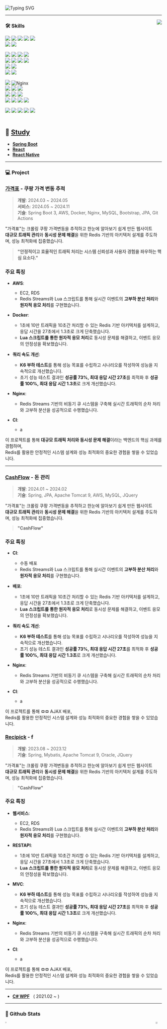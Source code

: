 <!-- 자기소개 시작 -->


<div>
<br>

 
![Typing SVG](https://readme-typing-svg.herokuapp.com?font=Indie+Flower&color=5cc4ef&size=30&center=true&lines=Hello+World+!&nbsp;+I'm+Lee+Gi-Young++&nbsp;&nbsp;&nbsp;)

<!--https://github.com/kyechan99/capsule-render
![header](https://capsule-render.vercel.app/api?type=cylinder&color=black&height=70&section=header&text=Study%Reference%Components&fontSize=16&&fontColor=FFFFFF&animation=fadeIn)
-->

</div>

* * *
<!-- 자기소개 끝 -->

<!-- 백준 알고리즘 레벨 시작 -->
<div align='right'>
   <div>
<!--     asdasd -->
   </div>
   <!--<h3><b>🔑 Algorithm Level 	&nbsp;	&nbsp;	&nbsp;	&nbsp;	&nbsp;	&nbsp;	&nbsp;	&nbsp;	&nbsp;</b></h3>-->
   <img align='right' src="http://mazassumnida.wtf/api/v2/generate_badge?boj=yi5oyu">



</div>
<!-- 백준 알고리즘 레벨 끝 -->

<!-- 교육사항 시작 
<div>
  <h3><b> :books: Education </b></h3>
  <h5> ⦁ 휴먼교육센터 Java, Spring기반 스마트웹&콘텐츠 풀스택 개발자 과정 2023.06 - 2023.12 </h5>
  <h5> ⦁ 남서울대학교 전자공학과 2012.03 - 2018.08 </h5>
</div>
</br>  
 교육사항 끝 -->

<!-- 기술스택 시작 -->
<div align='left'><h3><b>🛠 Skills </b></h3>

<!-- react-native, github action -->
<!-- front -->
<p>
<img src="https://img.shields.io/badge/html5-E34F26?style=flat-square&logo=html5&logoColor=white"> 
<img src="https://img.shields.io/badge/css3-1572B6?style=flat-square&logo=css3&logoColor=white"> 
<img src="https://img.shields.io/badge/javascript-F7DF1E?style=flat-square&logo=javascript&logoColor=black"> 
<img src="https://img.shields.io/badge/jquery-0769AD?style=flat-square&logo=jquery&logoColor=white"> 
<img src="https://img.shields.io/badge/bootstrap-7952B3?style=flat-square&logo=bootstrap&logoColor=white"><br>
<img src="https://img.shields.io/badge/react.js-61DAFB?style=flat-square&logo=react&logoColor=black">
<img src="https://img.shields.io/badge/React_Native-20232A?style=flat-square&logo=react&logoColor=61DAFB"/>

</p>
<p>
<img src="https://img.shields.io/badge/java-%23ED8B00.svg?style=flat-square&logo=openjdk&logoColor=white"/>
<img src="https://img.shields.io/badge/Spring Boot 3-6DB33F?style=flat-square&logo=Spring Boot&logoColor=white">
<!-- <img src="https://img.shields.io/badge/JPA-232F3E?style=flat-square&logo=Spreadshirt&logoColor=white"/> -->
<img src="https://img.shields.io/badge/Spring_Data_JPA-6DB33F?style=flat-square&logo=spring&logoColor=white"/>
<img src="https://img.shields.io/badge/thymeleaf-005F0F?style=flat-square&logo=thymeleaf&logoColor=white"><br>
<img src="https://img.shields.io/badge/Spring-6DB33F?style=flat-square&logo=Spring&logoColor=white">
<img src="https://img.shields.io/badge/JSP-black?style=flat-square&logo=java&logoColor=white"> 
<img src="https://img.shields.io/badge/Servlet-008CDD?style=flat-square&logo=Stripe&logoColor=white">
<!-- <img src="https://img.shields.io/badge/JSTL-007396?style=flat-square&logo=java&logoColor=white"/> -->
<!-- <img src="https://img.shields.io/badge/EL-007396?style=flat-square&logo=java&logoColor=white"/> -->
<img src="https://img.shields.io/badge/MyBatis-C41E25?style=flat-square&logo=Thunderbird&logoColor=white"/>
<br>
<img src="https://img.shields.io/badge/Maven-C71A36?style=flat-square&logo=apache-maven&logoColor=white"/>
<img src="https://img.shields.io/badge/Gradle-02303A?style=flat-square&logo=gradle&logoColor=white"/>
<!-- <img src="https://img.shields.io/badge/Mustache-724E58?style=flat-square&logo=mustache&logoColor=white"/> -->

<!-- <img src="https://img.shields.io/badge/AJAX-2E77BC?style=flat-square&logo=Betfair&logoColor=white"> -->
<!-- <img src="https://img.shields.io/badge/REST_API-004040?style=flat-square&logo=rest&logoColor=white"/> -->
<br>
<img src="https://img.shields.io/badge/C%23-239120?style=flat-square&logo=c-sharp&logoColor=white">
<img src="https://img.shields.io/badge/WPF-512BD4?style=flat-square&logo=.NET&logoColor=white"/>
<br>

</p>
<p>
<img src="https://img.shields.io/badge/Tomcat-F8DC75?style=flat-square&logo=Apache Tomcat&logoColor=black"/>
<img src="https://img.shields.io/badge/Nginx-009639?style=flat-square&logo=Nginx&logoColor=white" alt="Nginx"><br>
<img src="https://img.shields.io/badge/Docker-2496ED?style=flat-square&logo=docker&logoColor=white"/>
<img src="https://img.shields.io/badge/Travis%20CI-3EAAAF?style=flat-square&logo=travis-ci&logoColor=white">
<img src="https://img.shields.io/badge/GitHub_Actions-2088FF?style=flat-square&logo=github-actions&logoColor=white"/>

<br>
 <!-- db -->
<img src="https://img.shields.io/badge/Oracle-F80000?style=flat-square&logo=Oracle&logoColor=white"/>
<img src="https://img.shields.io/badge/Microsoft_SQL_Server-CC2927?style=flat-square&logo=Microsoft SQL Server&logoColor=white"/>
<img src="https://img.shields.io/badge/MySQL-4479A1?style=flat-square&logo=MySQL&logoColor=white"/>
<br>
<img src="https://img.shields.io/badge/AWS_EC2-232F3E?style=flat-square&logo=Amazon-AWS&logoColor=white">
<img src="https://img.shields.io/badge/AWS_RDS-232F3E?style=flat-square&logo=Amazon-AWS&logoColor=white">
<!-- <img src="https://img.shields.io/badge/Amazon_Linux-2023-232F3E?style=flat-square&logo=Amazon&logoColor=white"/> -->
<img src="https://img.shields.io/badge/Linux-FCC624?style=flat-square&logo=Linux&logoColor=black"/>
<img src="https://img.shields.io/badge/CentOS%207-262577?style=flat-square&logo=CentOS&logoColor=white">
</p>
<!-- -->

<!-- ide -->
<img src="https://img.shields.io/badge/IntelliJ_IDEA-000000?style=flat-square&logo=IntelliJ IDEA&logoColor=white"/>
<img src="https://img.shields.io/badge/VS%20Code-0078d7.svg?style=flat-square&logo=visual-studio-code&logoColor=white"/>
<img src="https://img.shields.io/badge/STS-6DB33F?style=flat-square&logo=Spring&logoColor=white">
<img src="https://img.shields.io/badge/Eclipse-2C2255?style=flat-square&logo=Eclipse IDE&logoColor=white"/>
<img src="https://img.shields.io/badge/Visual_Studio_2019-5C2D91?style=flat-square&logo=visual-studio&logoColor=white"/>
<!-- 
<img src="https://img.shields.io/badge/Android_Studio-3DDC84?style=flat-square&logo=android-studio&logoColor=white"/>
-->
<br>
<!-- 
<img src="https://img.shields.io/badge/Git-F05032?style=flat-square&logo=git&logoColor=white"/>
<img src="https://img.shields.io/badge/GitHub-181717?style=flat-square&logo=github&logoColor=white"/>
-->
<br>
<!-- <img src="https://img.shields.io/badge/Mermaid-0076BF?style=flat-square&logo=mermaid&logoColor=white"/> -->
<p>
</p>

<!--

<details>
<summary>
MarkUp
</summary>
 <br>

 [MarkDown](https://github.com/yi5oyu/Study/tree/main/Markdown)    
 [AsciiDoc](https://github.com/yi5oyu/Study/blob/main/SpringBoot/REST%20API/Testing/Spring%20REST%20Docs/AsciiDoc)
 
[이모지](https://github.com/ikatyang/emoji-cheat-sheet)<br>
[뱃지](https://github.com/Ileriayo/markdown-badges)

</details>

-->

<!-- <details> -->
<!-- <summary> -->
<!--  <img src="https://raw.githubusercontent.com/Tarikul-Islam-Anik/Animated-Fluent-Emojis/master/Emojis/Hand%20gestures/Eyes.png" alt="Eyes" width="2%" /> 배우고 있는 Skills
<!-- </summary> -->
<!--<img src="https://img.shields.io/badge/Spring_AI-6DB33F?style=flat-square&logo=spring&logoColor=white"/>

  <img src="https://img.shields.io/badge/Redis-DC382D?style=flat-square&logo=redis&logoColor=white"/>
  <!-- <img src="https://jwt.io/img/logo-asset.svg" height="20"> -->
<!--  <img src="https://img.shields.io/badge/Jenkins-CB3234?style=flat-square&logo=Jenkins&logoColor=white" alt="Jenkins">
<!-- <img src="https://img.shields.io/badge/Kotlin-7F52FF?style=flat-square&logo=kotlin&logoColor=white"> -->

<p>
</p>


<!--<img src="https://img.shields.io/badge/c++-00599C?style=flat-square&logo=c%2B%2B&logoColor=white"/>-->
<!--<img src="https://img.shields.io/badge/-Python-3776AB?style=flat-square&logo=Python&logoColor=white"/>-->

<!--<img src="https://img.shields.io/badge/Redis-DC382D?style=flat-square&logo=redis&logoColor=white"/> -->
<!--<img src="https://img.shields.io/badge/Spring_Data_Redis-6DB33F?style=flat-square&logo=spring&logoColor=white"/> -->
<!--<img src="https://img.shields.io/badge/PyCharm-000000?style=flat-square&logo=PyCharm&logoColor=white"/>-->


 ##  📖 [**Study**](https://github.com/yi5oyu/Study)
  - [**Spring Boot**](https://github.com/yi5oyu/Springboot)
  - [**React**](https://github.com/yi5oyu/react)
  - [**React Native**](https://github.com/yi5oyu/react-native)


<hr>

<h3><b> 💻 Project </b></h3>

### **[가격표](https://github.com/yi5oyu/pricetaglist)** - 쿠팡 가격 변동 추적
> **개발**: 2024.03 ~ 2024.05    
> **서비스**: 2024.05 ~ 2024.11   
> **기술**: Spring Boot 3, AWS, Docker, Nginx, MySQL, Bootstrap, JPA, Git Actions

"가격표"는 크롤링 쿠팡 가격변동을 추적하고 한눈에 알아보기 쉽게 만든 웹사이트     
**대규모 트래픽 관리**와 **동시성 문제 해결**을 위한 Redis 기반의 아키텍처 설계를 주도하며, 성능 최적화에 집중했습니다.

> **"안정적이고 효율적인 트래픽 처리는 시스템 신뢰성과 사용자 경험을 좌우하는 핵심 요소다."**

### 주요 특징
- **AWS**:
  - EC2, RDS
  - Redis Streams와 Lua 스크립트를 통해 실시간 이벤트의 **고부하 분산 처리**와 **원자적 응모 처리**를 구현했습니다.

- **Docker**:
  - 1초에 10만 트래픽을 10초간 처리할 수 있는 Redis 기반 아키텍처를 설계하고, 응답 시간을 27초에서 1.3초로 크게 단축했습니다.
  - **Lua 스크립트를 통한 원자적 응모 처리**로 동시성 문제를 해결하고, 이벤트 응모의 안정성을 확보했습니다.

- **쿼리 속도 개선**:
  - **K6 부하 테스트**를 통해 성능 목표를 수립하고 시나리오를 작성하여 성능을 지속적으로 개선했습니다.
  - 초기 성능 테스트 결과인 **성공률 73%, 최대 응답 시간 27초**를 최적화 후 **성공률 100%, 최대 응답 시간 1.3초**로 크게 개선했습니다.

- **Nginx**:
  - Redis Streams 기반의 비동기 큐 시스템을 구축해 실시간 트래픽의 순차 처리와 고부하 분산을 성공적으로 수행했습니다.

- **CI**:
  - a

이 프로젝트를 통해 **대규모 트래픽 처리와 동시성 문제 해결**이라는 백엔드의 핵심 과제를 경험하며,  
Redis를 활용한 안정적인 시스템 설계와 성능 최적화의 중요한 경험을 쌓을 수 있었습니다.

---

### **[CashFlow](https://github.com/yi5oyu/endpay)** - 돈 관리
> **개발**: 2024.01 ~ 2024.02    
> **기술**: Spring, JPA, Apache Tomcat 9, AWS, MySQL, JQuery

"가격표"는 크롤링 쿠팡 가격변동을 추적하고 한눈에 알아보기 쉽게 만든 웹사이트     
**대규모 트래픽 관리**와 **동시성 문제 해결**을 위한 Redis 기반의 아키텍처 설계를 주도하며, 성능 최적화에 집중했습니다.

> **"CashFlow"**

### 주요 특징
- **CI**:
  - 수동 배포
  - Redis Streams와 Lua 스크립트를 통해 실시간 이벤트의 **고부하 분산 처리**와 **원자적 응모 처리**를 구현했습니다.

- **배포**:
  - 1초에 10만 트래픽을 10초간 처리할 수 있는 Redis 기반 아키텍처를 설계하고, 응답 시간을 27초에서 1.3초로 크게 단축했습니다.
  - **Lua 스크립트를 통한 원자적 응모 처리**로 동시성 문제를 해결하고, 이벤트 응모의 안정성을 확보했습니다.

- **쿼리 속도 개선**:
  - **K6 부하 테스트**를 통해 성능 목표를 수립하고 시나리오를 작성하여 성능을 지속적으로 개선했습니다.
  - 초기 성능 테스트 결과인 **성공률 73%, 최대 응답 시간 27초**를 최적화 후 **성공률 100%, 최대 응답 시간 1.3초**로 크게 개선했습니다.

- **Nginx**:
  - Redis Streams 기반의 비동기 큐 시스템을 구축해 실시간 트래픽의 순차 처리와 고부하 분산을 성공적으로 수행했습니다.

- **CI**:
  - a

이 프로젝트를 통해 **ㅁㅁ** AJAX 배포,  
Redis를 활용한 안정적인 시스템 설계와 성능 최적화의 중요한 경험을 쌓을 수 있었습니다.

### **[Recipick](https://github.com/yi5oyu/FOOD)** - f
> **개발**: 2023.08 ~ 2023.12    
> **기술**: Spring, Mybatis, Apache Tomcat 9, Oracle, JQuery

"가격표"는 크롤링 쿠팡 가격변동을 추적하고 한눈에 알아보기 쉽게 만든 웹사이트     
**대규모 트래픽 관리**와 **동시성 문제 해결**을 위한 Redis 기반의 아키텍처 설계를 주도하며, 성능 최적화에 집중했습니다.

> **"CashFlow"**

### 주요 특징
- **웹서비스**:
  - EC2, RDS
  - Redis Streams와 Lua 스크립트를 통해 실시간 이벤트의 **고부하 분산 처리**와 **원자적 응모 처리**를 구현했습니다.

- **RESTAPI**:
  - 1초에 10만 트래픽을 10초간 처리할 수 있는 Redis 기반 아키텍처를 설계하고, 응답 시간을 27초에서 1.3초로 크게 단축했습니다.
  - **Lua 스크립트를 통한 원자적 응모 처리**로 동시성 문제를 해결하고, 이벤트 응모의 안정성을 확보했습니다.

- **MVC**:
  - **K6 부하 테스트**를 통해 성능 목표를 수립하고 시나리오를 작성하여 성능을 지속적으로 개선했습니다.
  - 초기 성능 테스트 결과인 **성공률 73%, 최대 응답 시간 27초**를 최적화 후 **성공률 100%, 최대 응답 시간 1.3초**로 크게 개선했습니다.

- **Nginx**:
  - Redis Streams 기반의 비동기 큐 시스템을 구축해 실시간 트래픽의 순차 처리와 고부하 분산을 성공적으로 수행했습니다.

- **CI**:
  - a

이 프로젝트를 통해 **ㅁㅁ** AJAX 배포,  
Redis를 활용한 안정적인 시스템 설계와 성능 최적화의 중요한 경험을 쌓을 수 있었습니다.

---

  * [**C# WPF**](https://github.com/yi5oyu/WPFMVVM)&nbsp;&nbsp;&nbsp;( 2021.02 ~ )

    

<hr>
<!-- https://simpleicons.org/?q=java -->
<!-- 기술블로그 끝 -->

<!-- 연락처 시작 -->
<!--
### 📫 How to reach me
<!-- - 링크드인: https://www.linkedin.com/in/moonhy7
 - 포트폴리오: https://spotty-macaroni-115.notion.site/d38ee94211e34c00964a75961a0d4237
- 이력서: https://drive.google.com/file/d/1ELoJM-sUGDQsZAJgvzK_5ZspCIkd0N6BCNG8--pPWQg/view
- 이메일: yi5oyu@gmail.com
-->
<!-- 연락처 끝 -->

<h3><b> 🔭 Github Stats </b></h3>

<div style="display: flex; justify-content: space-between;">
    <a href="https://github.com/yi5oyu/github-readme-stats">
        <img src="https://github-readme-stats.vercel.app/api/top-langs/?username=yi5oyu&layout=compact&show_icons=true&theme=dracula" width=43% />
    </a>
    <a href="https://github.com/yi5oyu/github-readme-stats">
        <img src="https://github-readme-stats.vercel.app/api?username=yi5oyu&show_icons=true&theme=radical" width=56.5% />
    </a>
</div>
<!--
[![Hits](https://hits.seeyoufarm.com/api/count/incr/badge.svg?url=https%3A%2F%2Fgithub.com%2Fyi5oyu%2Fhit-counter&count_bg=%2379C83D&title_bg=%23555555&icon=&icon_color=%23E7E7E7&title=hits&edge_flat=false)](https://hits.seeyoufarm.com)
 [![hits](https://hits.seeyoufarm.com/api/count/incr/badge.svg?url=https%3A%2F%2Fgithub.com%2Fyi5oyu&count_bg=%237A7A7A&title_bg=%23FFADCC&icon=reverbnation.svg&icon_color=%23FF0000&title=hits&edge_flat=false)](https://hits.seeyoufarm.com) 
![followers](https://img.shields.io/github/followers/yi5oyu?style=social)
-->




<!--
**yi5oyu/yi5oyu** is a ✨ _special_ ✨ repository because its `README.md` (this file) appears on your GitHub profile.

Here are some ideas to get you started:

- 🔭 I’m currently working on ...
- 🌱 I’m currently learning ...
- 👯 I’m looking to collaborate on ...
- 🤔 I’m looking for help with ...
- 💬 Ask me about ...
- 📫 How to reach me: ...
- 😄 Pronouns: ...
- ⚡ Fun fact: ...
-->
